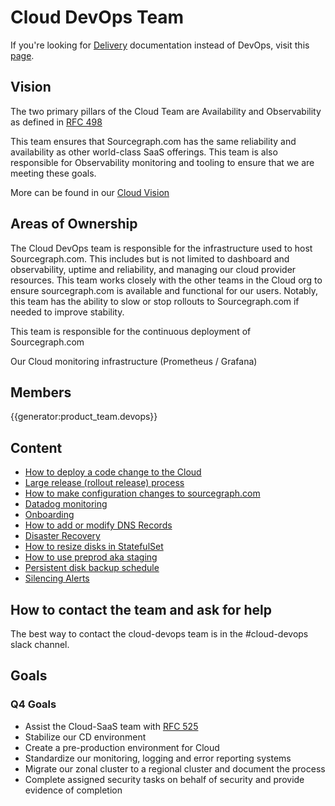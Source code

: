 # Cloud DevOps Team

If you're looking for [Delivery] documentation instead of DevOps, visit this [page](../delivery/index.md).

## Vision

The two primary pillars of the Cloud Team are Availability and Observability as defined in [RFC 498](https://docs.google.com/document/d/1FOuWZk6wdL7vOA09pb8ILyBYuQ8tEe5saAxebjKduBw/edit#heading=h.trqab8y0kufp)

This team ensures that Sourcegraph.com has the same reliability and availability as other world-class SaaS offerings.
This team is also responsible for Observability monitoring and tooling to ensure that we are meeting these goals.

More can be found in our [Cloud Vision](../index.md#vision)

## Areas of Ownership

The Cloud DevOps team is responsible for the infrastructure used to host Sourcegraph.com. This includes but is not limited to dashboard and observability, uptime and reliability, and managing our cloud provider resources.
This team works closely with the other teams in the Cloud org to ensure sourcegraph.com is available and functional for our users.
Notably, this team has the ability to slow or stop rollouts to Sourcegraph.com if needed to improve stability.

This team is responsible for the continuous deployment of Sourcegraph.com

Our Cloud monitoring infrastructure (Prometheus / Grafana)

## Members

{{generator:product_team.devops}}

## Content

- [How to deploy a code change to the Cloud](deploy-code-change.md)
- [Large release (rollout release) process](deploy-code-change.md#large-releases-to-cloud-rollup-releases)
- [How to make configuration changes to sourcegraph.com](update_sg_website_config.md)
- [Datadog monitoring](datadog.md)
- [Onboarding](onboarding.md)
- [How to add or modify DNS Records](dns.md)
- [Disaster Recovery](disaster-recovery.md)
- [How to resize disks in StatefulSet](resize-disks-in-statefulset.md)
- [How to use preprod aka staging](preprod.md)
- [Persistent disk backup schedule](persistent-disk-backup-schedule.md)
- [Silencing Alerts](silencing-alerts.md)

## How to contact the team and ask for help

The best way to contact the cloud-devops team is in the #cloud-devops slack channel.

## Goals

### Q4 Goals

- Assist the Cloud-SaaS team with [RFC 525](https://docs.google.com/document/d/1FgrB6VIFT9eNQHmL4C0zipS9Vr8jfQ5n5IASy17gT7c/edit#heading=h.trqab8y0kufp)
- Stabilize our CD environment
- Create a pre-production environment for Cloud
- Standardize our monitoring, logging and error reporting systems
- Migrate our zonal cluster to a regional cluster and document the process
- Complete assigned security tasks on behalf of security and provide evidence of completion

[delivery]: ../delivery/index.md
